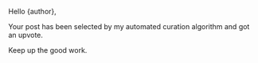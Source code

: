 Hello {author},

Your post has been selected by my automated curation algorithm and got an upvote.

Keep up the good work.